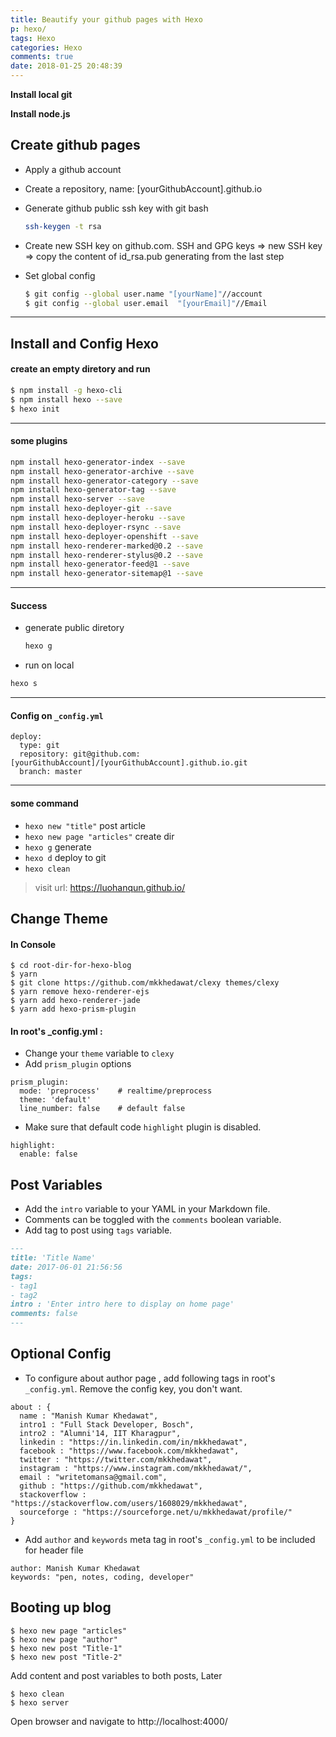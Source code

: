 ```yaml
---
title: Beautify your github pages with Hexo
p: hexo/
tags: Hexo
categories: Hexo
comments: true
date: 2018-01-25 20:48:39
---
```


**Install local git**

**Install node.js**

## Create github pages ##

- Apply a github account
- Create a repository, name: [yourGithubAccount].github.io
- Generate github public ssh key with git bash

    ``` bash
    ssh-keygen -t rsa
    ```
- Create new SSH key on github.com. SSH and GPG keys => new SSH key => copy the content of id_rsa.pub generating from the last step
  
- Set global config

    ``` bash
    $ git config --global user.name "[yourName]"//account
    $ git config --global user.email  "[yourEmail]"//Email
    ```
---


## Install and Config Hexo ##

#### create an empty diretory and run 

``` bash
$ npm install -g hexo-cli
$ npm install hexo --save
$ hexo init
```
---

#### some plugins

``` bash
npm install hexo-generator-index --save
npm install hexo-generator-archive --save
npm install hexo-generator-category --save
npm install hexo-generator-tag --save
npm install hexo-server --save
npm install hexo-deployer-git --save
npm install hexo-deployer-heroku --save
npm install hexo-deployer-rsync --save
npm install hexo-deployer-openshift --save
npm install hexo-renderer-marked@0.2 --save
npm install hexo-renderer-stylus@0.2 --save
npm install hexo-generator-feed@1 --save
npm install hexo-generator-sitemap@1 --save
```
---


#### Success

 - generate public diretory

    ``` bash
    hexo g
    ```

 - run on local
 ``` bash
hexo s
 ```
 ---


#### Config on `_config.yml`

```
deploy:
  type: git
  repository: git@github.com:[yourGithubAccount]/[yourGithubAccount].github.io.git
  branch: master
```
---

#### some command
 - `hexo new "title"` post article
 - `hexo new page "articles"` create dir
 - `hexo g` generate
 - `hexo d` deploy to git
 - `hexo clean`


> visit url: https://luohanqun.github.io/


## Change Theme

#### In Console
```
$ cd root-dir-for-hexo-blog
$ yarn
$ git clone https://github.com/mkkhedawat/clexy themes/clexy
$ yarn remove hexo-renderer-ejs
$ yarn add hexo-renderer-jade
$ yarn add hexo-prism-plugin
```
#### In root's _config.yml :

- Change your `theme` variable to `clexy`
- Add `prism_plugin` options
```
prism_plugin:
  mode: 'preprocess'    # realtime/preprocess
  theme: 'default'
  line_number: false    # default false
```
- Make sure that default code `highlight` plugin is disabled.
```
highlight:
  enable: false
```

## Post Variables

- Add the `intro` variable to your YAML in your Markdown file.
- Comments can be toggled with the `comments` boolean variable.
- Add tag to post using `tags` variable.

```md
---
title: 'Title Name'
date: 2017-06-01 21:56:56
tags:
- tag1
- tag2
intro : 'Enter intro here to display on home page'
comments: false
---
```

## Optional Config
- To configure about author page , add following tags in root's `_config.yml`. Remove the config key, you don't want.
```
about : {
  name : "Manish Kumar Khedawat",
  intro1 : "Full Stack Developer, Bosch",
  intro2 : "Alumni'14, IIT Kharagpur",
  linkedin : "https://in.linkedin.com/in/mkkhedawat",
  facebook : "https://www.facebook.com/mkkhedawat",
  twitter : "https://twitter.com/mkkhedawat",
  instagram : "https://www.instagram.com/mkkhedawat/",
  email : "writetomansa@gmail.com",
  github : "https://github.com/mkkhedawat",
  stackoverflow : "https://stackoverflow.com/users/1608029/mkkhedawat",
  sourceforge : "https://sourceforge.net/u/mkkhedawat/profile/"
}
```
- Add `author` and `keywords` meta tag in root's `_config.yml` to be included for header file
```
author: Manish Kumar Khedawat
keywords: "pen, notes, coding, developer"
```

## Booting up blog
```
$ hexo new page "articles"
$ hexo new page "author"
$ hexo new post "Title-1"
$ hexo new post "Title-2"
```
Add content and post variables to both posts, Later
```
$ hexo clean
$ hexo server
```
Open browser and navigate to http://localhost:4000/


